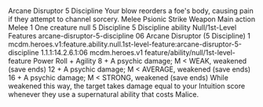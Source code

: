<ability>
  <name>Arcane Disruptor</name>
  <cost>5 Discipline</cost>
  <flavor>Your blow reorders a foe&apos;s body, causing pain if they attempt to channel sorcery.</flavor>
  <keywords>
    <keyword>Melee</keyword>
    <keyword>Psionic</keyword>
    <keyword>Strike</keyword>
    <keyword>Weapon</keyword>
  </keywords>
  <type>Main action</type>
  <distance>Melee 1</distance>
  <target>One creature</target>
  <metadata>
    <class>null</class>
    <cost>5 Discipline</cost>
    <cost_amount>5</cost_amount>
    <cost_resource>Discipline</cost_resource>
    <feature_type>ability</feature_type>
    <file_dpath>Null/1st-Level Features</file_dpath>
    <item_id>arcane-disruptor-5-discipline</item_id>
    <item_index>06</item_index>
    <item_name>Arcane Disruptor (5 Discipline)</item_name>
    <level>1</level>
    <scc>mcdm.heroes.v1:feature.ability.null.1st-level-feature:arcane-disruptor-5-discipline</scc>
    <scdc>1.1.1:14.2.6.1:06</scdc>
    <source>mcdm.heroes.v1</source>
    <type>feature/ability/null/1st-level-feature</type>
  </metadata>
  <effects>
    <effect type="roll">
      <roll>Power Roll + Agility</roll>
      <t1>8 + A psychic damage; M &lt; WEAK, weakened (save ends)</t1>
      <t2>12 + A psychic damage; M &lt; AVERAGE, weakened (save ends)</t2>
      <t3>16 + A psychic damage; M &lt; STRONG, weakened (save ends)</t3>
    </effect>
    <effect type="mundane">While weakened this way, the target takes damage equal to your Intuition score whenever they use a supernatural ability that costs Malice.</effect>
  </effects>
</ability>
